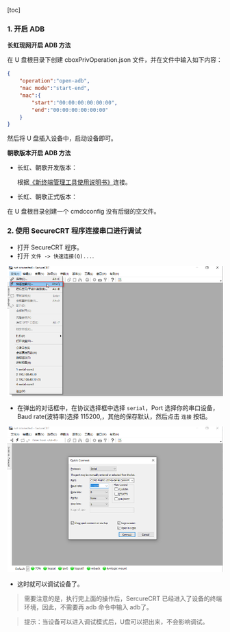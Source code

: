 [toc]

### 1. 开启 ADB

**长虹现网开启 ADB 方法**

在 U 盘根目录下创建 cboxPrivOperation.json 文件，并在文件中输入如下内容：

```json
{
	"operation":"open-adb",
	"mac mode":"start-end",
	"mac":{
		"start":"00:00:00:00:00:00",
		"end":"00:00:00:00:00:00"
	}
}
```

然后将 U 盘插入设备中，启动设备即可。

**朝歌版本开启 ADB 方法**

+ 长虹、朝歌开发版本：

  根据[《新终端管理工具使用说明书》](https://kdocs.cn/l/spnYpd6t0N5b)连接。

+ 长虹、朝歌正式版本：

在 U 盘根目录创建一个 cmdcconfig 没有后缀的空文件。



### 2. 使用 SecureCRT 程序连接串口进行调试

+ 打开 SecureCRT 程序。
+ 打开 `文件 -> 快速连接(Q)...`.

![41](./images/41.png)

+ 在弹出的对话框中，在协议选择框中选择 `serial`，Port 选择你的串口设备，Baud rate(波特率)选择 115200,，其他的保存默认，然后点击 `连接` 按钮。

![42](./images/42.png)

+ 这时就可以调试设备了。

> 需要注意的是，执行完上面的操作后，SercureCRT 已经进入了设备的终端环境，因此，不需要再 adb 命令中输入 adb了。

> 提示：当设备可以进入调试模式后，U盘可以把出来，不会影响调试。
